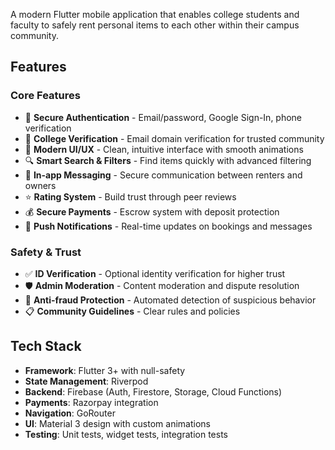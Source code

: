 A modern Flutter mobile application that enables college students and faculty to safely rent personal items to each other within their campus community.

## Features

### Core Features
- 🔐 **Secure Authentication** - Email/password, Google Sign-In, phone verification
- 🏫 **College Verification** - Email domain verification for trusted community
- 📱 **Modern UI/UX** - Clean, intuitive interface with smooth animations
- 🔍 **Smart Search & Filters** - Find items quickly with advanced filtering
- 💬 **In-app Messaging** - Secure communication between renters and owners
- ⭐ **Rating System** - Build trust through peer reviews
- 💰 **Secure Payments** - Escrow system with deposit protection
- 📱 **Push Notifications** - Real-time updates on bookings and messages

### Safety & Trust
- ✅ **ID Verification** - Optional identity verification for higher trust
- 🛡️ **Admin Moderation** - Content moderation and dispute resolution
- 🚫 **Anti-fraud Protection** - Automated detection of suspicious behavior
- 📋 **Community Guidelines** - Clear rules and policies

## Tech Stack

- **Framework**: Flutter 3+ with null-safety
- **State Management**: Riverpod
- **Backend**: Firebase (Auth, Firestore, Storage, Cloud Functions)
- **Payments**: Razorpay integration
- **Navigation**: GoRouter
- **UI**: Material 3 design with custom animations
- **Testing**: Unit tests, widget tests, integration tests

